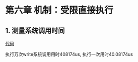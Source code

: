# 第六章 机制：受限直接执行
## 1. 测量系统调用时间
[代码](https://github.com/dqxcj/Operating_Systems_Three_Easy_Pieces_answer/tree/main/chapter6/systemCallTime.c)

执行万次write系统调用用时408174us, 执行一次用时40.08174us